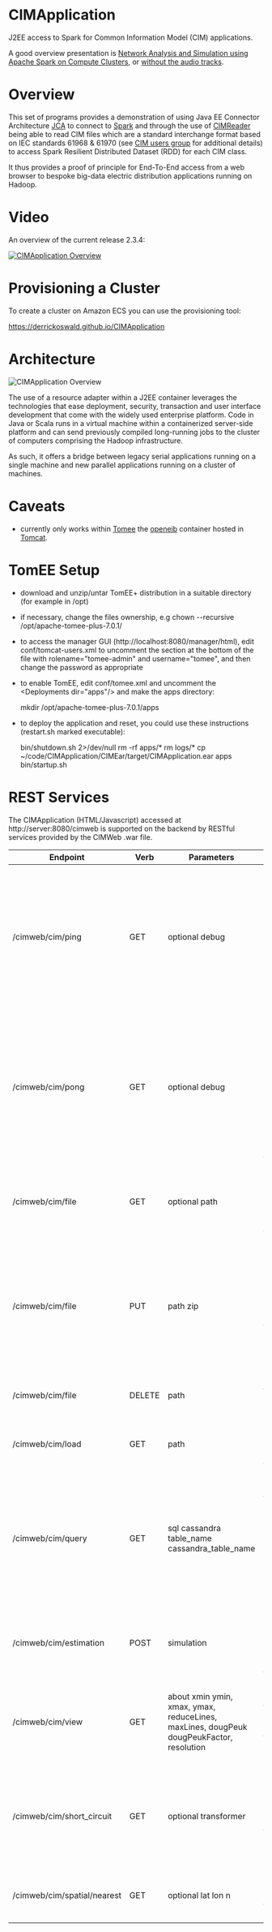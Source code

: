 CIMApplication
======

J2EE access to Spark for Common Information Model (CIM) applications.

A good overview presentation is [Network Analysis and Simulation using Apache Spark on Compute Clusters](https://derrickoswald.github.io/CIMSparkPresentation/index.html?audio), or [without the audio tracks](https://derrickoswald.github.io/CIMSparkPresentation).

# Overview

This set of programs provides a demonstration of using Java EE Connector Architecture
[JCA](https://en.wikipedia.org/wiki/Java_EE_Connector_Architecture)
to connect to [Spark](https://spark.apache.org) and through the use of
[CIMReader](https://github.com/derrickoswald/CIMReader) being able to read
CIM files which are a standard interchange format based on IEC standards 61968 & 61970
(see [CIM users group](http://cimug.ucaiug.org/default.aspx) for additional details)
to access Spark Resilient Distributed Dataset (RDD) for each CIM class.

It thus provides a proof of principle for End-To-End access from a web browser to bespoke big-data electric distribution applications running on Hadoop.

# Video

An overview of the current release 2.3.4:

[![CIMApplication Overview](http://img.youtube.com/vi/uWfDuNiRp8M/0.jpg)](http://www.youtube.com/watch?v=uWfDuNiRp8M "CIMApplication Movie")


# Provisioning a Cluster

To create a cluster on Amazon ECS you can use the provisioning tool:

<a href="https://derrickoswald.github.io/CIMApplication">https://derrickoswald.github.io/CIMApplication</a>

# Architecture

![CIMApplication Overview](https://rawgit.com/derrickoswald/CIMApplication/master/img/Overview.svg "Overview diagram")

The use of a resource adapter within a J2EE container leverages the technologies that ease
deployment, security, transaction and user interface development that come with
the widely used enterprise platform. Code in Java or Scala runs in a virtual machine
within a containerized server-side platform and can send previously compiled long-running
jobs to the cluster of computers comprising the Hadoop infrastructure.

As such, it offers a bridge between legacy serial applications running on a single machine and
new parallel applications running on a cluster of machines.

# Caveats

- currently only works within [Tomee](https://tomee.apache.org/) the [openejb](https://en.wikipedia.org/wiki/Apache_OpenEJB) container hosted in [Tomcat](https://tomcat.apache.org/).

# TomEE Setup

- download and unzip/untar TomEE+ distribution in a suitable directory (for example in /opt)
- if necessary, change the files ownership, e.g chown --recursive /opt/apache-tomee-plus-7.0.1/
- to access the manager GUI (http://localhost:8080/manager/html), edit conf/tomcat-users.xml to
uncomment the section at the bottom of the file with rolename="tomee-admin" and username="tomee",
and then change the password as appropriate
- to enable TomEE, edit conf/tomee.xml and uncomment the &lt;Deployments dir="apps"/&gt; and make the apps directory:

    mkdir /opt/apache-tomee-plus-7.0.1/apps

- to deploy the application and reset, you could use these instructions (restart.sh marked executable):

    bin/shutdown.sh 2>/dev/null
    rm -rf apps/*
    rm logs/*
    cp ~/code/CIMApplication/CIMEar/target/CIMApplication.ear apps
    bin/startup.sh

# REST Services

The CIMApplication (HTML/Javascript) accessed at http://server:8080/cimweb is supported on the backend by
RESTful services provided by the CIMWeb .war file.

Endpoint | Verb | Parameters | Description|
------------ | ------------- | ------------- | -------------|
/cimweb/cim/ping | GET | optional debug | Simple response to check for proper deployment. The optional boolean debug matrix parameter will return the current set of environment variables on the server.|
/cimweb/cim/pong | GET | optional debug | Response to check for proper Spark connection. The optional boolean debug matrix parameter will return the current set of environment variables on the server and metadata from the connection.|
/cimweb/cim/file | GET | optional path | Returns the contents of the directory (if path ends with /) or the contents of the file from HDFS.|
/cimweb/cim/file | PUT | path zip | Stores the byte contents at the path on HDFS. The optional boolean zip matrix parameter unzips a single file from the zip and stores it's contents on HDFS at the given path|
/cimweb/cim/file | DELETE | path |Removes the file or directory at the path on HDFS.|
/cimweb/cim/load | GET | path | Reads the contents of the HDFS file (.rdf) into Spark via the CIMReader.|
/cimweb/cim/query | GET | sql cassandra table_name cassandra_table_name| Performs SQL query against the loaded CIM data, or against Cassandra if cassandra=true. Returns a JSON array of records retrieved. Optionally store results in supplied table name.|
/cimweb/cim/estimation | POST | simulation | Executes gridlabd for the model specified by the cim property in the given simulation file (JSON).|
/cimweb/cim/view | GET | about xmin ymin, xmax, ymax, reduceLines, maxLines, dougPeuk dougPeukFactor, resolution | Return (simplified) RDF for features within the bounding box from the CIM loaded into Spark.|
/cimweb/cim/short_circuit | GET | optional transformer | Returns the short circuit data for the house connections attached to the transformer, or all transfromers if none was specified.|
/cimweb/cim/spatial/nearest | GET | optional lat lon n | Finds the n nearest house connections to the given wgs84 lat,long.|
